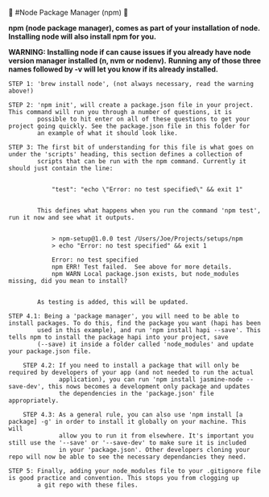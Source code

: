 :notebook: #Node Package Manager (npm) :notebook:

**npm (node package manager), comes as part of your installation of node. Installing node will also install npm for you.**

**WARNING: Installing node if can cause issues if you already have node version manager installed (n, nvm or nodenv).**
         **Running any of those three names followed by -v will let you know if its already installed.**

```
STEP 1: 'brew install node', (not always necessary, read the warning above!)
```

```
STEP 2: 'npm init', will create a package.json file in your project. This command will run you through a number of questions, it is
        possible to hit enter on all of these questions to get your project going quickly. See the package.json file in this folder for
        an example of what it should look like.
```

```
STEP 3: The first bit of understanding for this file is what goes on under the 'scripts' heading, this section defines a collection of
        scripts that can be run with the npm command. Currently it should just contain the line:


            "test": "echo \"Error: no test specified\" && exit 1"


        This defines what happens when you run the command 'npm test', run it now and see what it outputs.


            > npm-setup@1.0.0 test /Users/Joe/Projects/setups/npm
            > echo "Error: no test specified" && exit 1

            Error: no test specified
            npm ERR! Test failed.  See above for more details.
            npm WARN Local package.json exists, but node_modules missing, did you mean to install?


        As testing is added, this will be updated.
```

```
STEP 4.1: Being a 'package manager', you will need to be able to install packages. To do this, find the package you want (hapi has been
        used in this example), and run 'npm install hapi --save'. This tells npm to install the package hapi into your project, save
        (--save) it inside a folder called 'node_modules' and update your package.json file.

    STEP 4.2: If you need to install a package that will only be required by developers of your app (and not needed to run the actual
              application), you can run 'npm install jasmine-node --save-dev', this nows becomes a development only package and updates
              the dependencies in the 'package.json' file appropriately.

    STEP 4.3: As a general rule, you can also use 'npm install [a package] -g' in order to install it globally on your machine. This will
              allow you to run it from elsewhere. It's important you still use the '--save' or '--save-dev' to make sure it is included
              in your 'package.json'. Other developers cloning your repo will now be able to see the necessary dependancies they need.
```

```
STEP 5: Finally, adding your node_modules file to your .gitignore file is good practice and convention. This stops you from clogging up
        a git repo with these files.
```
